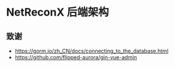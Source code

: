 # NetReconX 后端架构

## 致谢

- https://gorm.io/zh_CN/docs/connecting_to_the_database.html
- https://github.com/flipped-aurora/gin-vue-admin